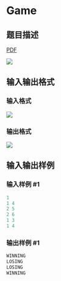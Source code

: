 # Game

## 题目描述

[problemUrl]: https://uva.onlinejudge.org/index.php?option=com_onlinejudge&Itemid=8&category=24&page=show_problem&problem=2206

[PDF](https://uva.onlinejudge.org/external/112/p11249.pdf)

![](https://cdn.luogu.com.cn/upload/vjudge_pic/UVA11249/507f802c30a5b886bcebc971051e113642cc821d.png)

## 输入输出格式

### 输入格式

![](https://cdn.luogu.com.cn/upload/vjudge_pic/UVA11249/d9e81fa874dfea0016b1ee63b4313dc7e550fbd1.png)

### 输出格式

![](https://cdn.luogu.com.cn/upload/vjudge_pic/UVA11249/c4fc495f189ac9ed2b68e0d287ede7861865430f.png)

## 输入输出样例

### 输入样例 #1

```cpp
1
1 4
2 5
2 6
1 3
1 4
```


### 输出样例 #1

```cpp
WINNING
LOSING
LOSING
WINNING
```


